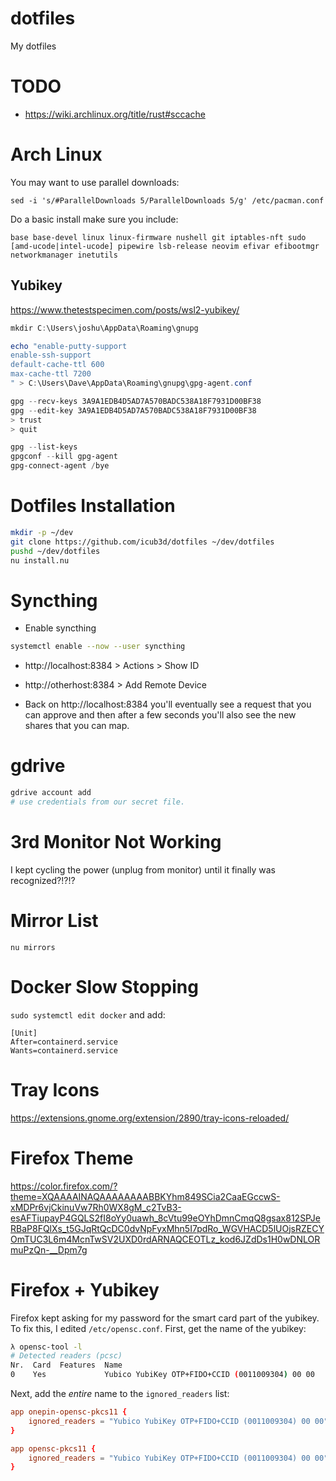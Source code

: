 # dotfiles

My dotfiles

# TODO 

- https://wiki.archlinux.org/title/rust#sccache

# Arch Linux

You may want to use parallel downloads:

```
sed -i 's/#ParallelDownloads 5/ParallelDownloads 5/g' /etc/pacman.conf
```

Do a basic install make sure you include:

``` 
base base-devel linux linux-firmware nushell git iptables-nft sudo [amd-ucode|intel-ucode] pipewire lsb-release neovim efivar efibootmgr networkmanager inetutils
```

## Yubikey

https://www.thetestspecimen.com/posts/wsl2-yubikey/

```powershell
mkdir C:\Users\joshu\AppData\Roaming\gnupg

echo "enable-putty-support
enable-ssh-support
default-cache-ttl 600
max-cache-ttl 7200
" > C:\Users\Dave\AppData\Roaming\gnupg\gpg-agent.conf

gpg --recv-keys 3A9A1EDB4D5AD7A570BADC538A18F7931D00BF38
gpg --edit-key 3A9A1EDB4D5AD7A570BADC538A18F7931D00BF38
> trust
> quit

gpg --list-keys
gpgconf --kill gpg-agent
gpg-connect-agent /bye
```

# Dotfiles Installation

```bash
mkdir -p ~/dev
git clone https://github.com/icub3d/dotfiles ~/dev/dotfiles
pushd ~/dev/dotfiles
nu install.nu
```

# Syncthing

* Enable syncthing

```bash
systemctl enable --now --user syncthing
```

* http://localhost:8384 > Actions > Show ID

* http://otherhost:8384 > Add Remote Device

* Back on http://localhost:8384 you'll eventually see a request that
  you can approve and then after a few seconds you'll also see the new
  shares that you can map.

# gdrive

```bash
gdrive account add
# use credentials from our secret file.
```

# 3rd Monitor Not Working

I kept cycling the power (unplug from monitor) until it finally was
recognized?!?!?


# Mirror List

```
nu mirrors
```

# Docker Slow Stopping

```sudo systemctl edit docker``` and add:

```
[Unit]
After=containerd.service
Wants=containerd.service
```

# Tray Icons

https://extensions.gnome.org/extension/2890/tray-icons-reloaded/

# Firefox Theme

https://color.firefox.com/?theme=XQAAAAINAQAAAAAAAABBKYhm849SCia2CaaEGccwS-xMDPr6vjCkinuVw7Rh0WX8gM_c2TvB3-esAFTiupayP4GQLS2fI8oYy0uawh_8cVtu99eOYhDmnCmqQ8gsax812SPJeRBaP8FQlXs_t5GJqRtQcDC0dvNpFyxMhn5I7pdRo_WGVHACD5lUOjsRZECYOmTUC3L6m4McnTwSV2UXD0rdARNAQCEOTLz_kod6JZdDs1H0wDNLORmuPzQn-__Dpm7g

# Firefox + Yubikey

Firefox kept asking for my password for the smart card part of the
yubikey. To fix this, I edited ```/etc/opensc.conf```. First, get the
name of the yubikey:

```sh
λ opensc-tool -l
# Detected readers (pcsc)
Nr.  Card  Features  Name
0    Yes             Yubico YubiKey OTP+FIDO+CCID (0011009304) 00 00
```

Next, add the *entire* name to the ```ignored_readers``` list:

```conf
app onepin-opensc-pkcs11 {
    ignored_readers = "Yubico YubiKey OTP+FIDO+CCID (0011009304) 00 00";
}

app opensc-pkcs11 {
    ignored_readers = "Yubico YubiKey OTP+FIDO+CCID (0011009304) 00 00";
}
```
